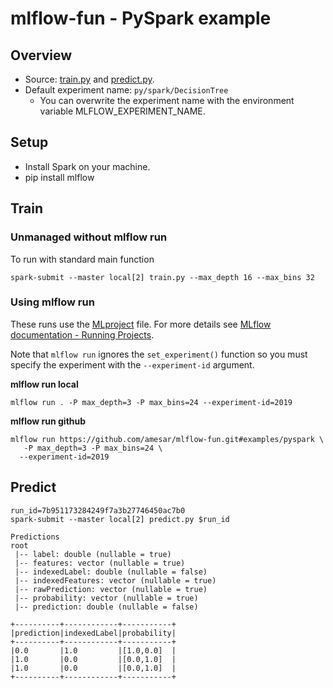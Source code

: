 # mlflow-fun - PySpark example

## Overview

* Source: [train.py](train.py) and [predict.py](predict.py).
* Default experiment name: `py/spark/DecisionTree`
  * You can overwrite the experiment name with the environment variable MLFLOW_EXPERIMENT_NAME.

## Setup

* Install Spark on your machine.
* pip install mlflow


## Train

### Unmanaged without mlflow run

To run with standard main function
```
spark-submit --master local[2] train.py --max_depth 16 --max_bins 32
```

### Using mlflow run

These runs use the [MLproject](MLproject) file. For more details see [MLflow documentation - Running Projects](https://mlflow.org/docs/latest/projects.html#running-projects).

Note that `mlflow run` ignores the `set_experiment()` function so you must specify the experiment with the  `--experiment-id` argument.

**mlflow run local**
```
mlflow run . -P max_depth=3 -P max_bins=24 --experiment-id=2019
```

**mlflow run github**
```
mlflow run https://github.com/amesar/mlflow-fun.git#examples/pyspark \
   -P max_depth=3 -P max_bins=24 \
  --experiment-id=2019
```

## Predict
```
run_id=7b951173284249f7a3b27746450ac7b0
spark-submit --master local[2] predict.py $run_id
```

```
Predictions
root
 |-- label: double (nullable = true)
 |-- features: vector (nullable = true)
 |-- indexedLabel: double (nullable = false)
 |-- indexedFeatures: vector (nullable = true)
 |-- rawPrediction: vector (nullable = true)
 |-- probability: vector (nullable = true)
 |-- prediction: double (nullable = false)

+----------+------------+-----------+
|prediction|indexedLabel|probability|
+----------+------------+-----------+
|0.0       |1.0         |[1.0,0.0]  |
|1.0       |0.0         |[0.0,1.0]  |
|1.0       |0.0         |[0.0,1.0]  |
+----------+------------+-----------+
```

